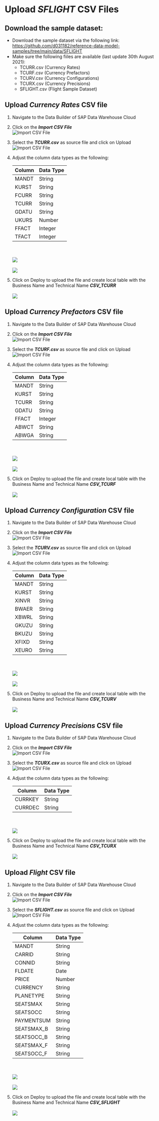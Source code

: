 # Upload <i>SFLIGHT</i> CSV Files

## Download the sample dataset:
- Download the sample dataset via the following link: https://github.com/d031182/reference-data-model-samples/tree/main/data/SFLIGHT
- Make sure the following fiiles are available (last update 30th August 2021):
    - TCURR.csv (Currency Rates)
    - TCURF.csv (Currency Prefactors)
    - TCURV.csv (Currency Configurations)
    - TCURX.csv (Currency Precisions)
    - SFLIGHT.csv (Flight Sample Dataset)

       

## Upload <i>Currency Rates</i> CSV file
1. Navigate to the Data Builder of SAP Data Warehouse Cloud
2. Click on the <b><i>Import CSV File</i></b>
  <br>![Import CSV File](../images/ImportCSVFile_2.png)
3. Select the <i><b>TCURR.csv</b></i> as source file and click on Upload
  <br>![Import CSV File](../images/ImportCSVFile_3.png)
4. Adjust the column data types as the following:

    Column | Data Type
    ---------|---------
    MANDT | String
    KURST | String
    FCURR | String
    TCURR | String
    GDATU | String
    UKURS | Number
    FFACT | Integer
    TFACT | Integer
    
    <br><br>![](../images/create_tcurr_01.png)
    <br><br>![](../images/create_tcurr_02.png)
    
5. Click on Deploy to upload the file and create local table with the Business Name and Technical Name <b><i>CSV_TCURR</i></b>
    <br><br>![](../images/create_tcurr_03.png)

## Upload <i>Currency Prefactors</i> CSV file
1. Navigate to the Data Builder of SAP Data Warehouse Cloud
2. Click on the <b><i>Import CSV File</i></b>
  <br>![Import CSV File](../images/ImportCSVFile_2.png)
3. Select the <i><b>TCURF.csv</b></i> as source file and click on Upload
  <br>![Import CSV File](../images/ImportCSVFile_3.png)
4. Adjust the column data types as the following:

    Column | Data Type
    ---------|---------
    MANDT | String
    KURST | String
    TCURR | String
    GDATU | String
    FFACT | Integer
    ABWCT | String
    ABWGA | String

    <br><br>![](../images/create_tcurf_01.png)
    <br><br>![](../images/create_tcurf_02.png)

5. Click on Deploy to upload the file and create local table with the Business Name and Technical Name <b><i>CSV_TCURF</i></b>
    <br><br>![](../images/create_tcurf_04.png)

## Upload <i>Currency Configuration</i> CSV file
1. Navigate to the Data Builder of SAP Data Warehouse Cloud
2. Click on the <b><i>Import CSV File</i></b>
  <br>![Import CSV File](../images/ImportCSVFile_2.png)
3. Select the <i><b>TCURV.csv</b></i> as source file and click on Upload
  <br>![Import CSV File](../images/ImportCSVFile_3.png)
4. Adjust the column data types as the following:

    Column | Data Type
    ---------|---------
    MANDT | String
    KURST | String
    XINVR | String
    BWAER | String
    XBWRL | String
    GKUZU | String
    BKUZU | String
    XFIXD | String
    XEURO | String
    
    <br><br>![](../images/create_tcurv_01.png)
    <br><br>![](../images/create_tcurv_02.png)

5. Click on Deploy to upload the file and create local table with the Business Name and Technical Name <b><i>CSV_TCURV</i></b>
    <br><br>![](../images/create_tcurv_03.png)
        
## Upload <i>Currency Precisions</i> CSV file
1. Navigate to the Data Builder of SAP Data Warehouse Cloud
2. Click on the <b><i>Import CSV File</i></b>
  <br>![Import CSV File](../images/ImportCSVFile_2.png)
3. Select the <i><b>TCURX.csv</b></i> as source file and click on Upload
  <br>![Import CSV File](../images/ImportCSVFile_3.png)
4. Adjust the column data types as the following:

    Column | Data Type
    ---------|---------
    CURRKEY | String
    CURRDEC | String
        
    <br><br>![](../images/create_tcurx_01.png)

5. Click on Deploy to upload the file and create local table with the Business Name and Technical Name <b><i>CSV_TCURX</i></b>
    <br><br>![](../images/create_tcurx_02.png)
    

## Upload <i>Flight</i> CSV file
1. Navigate to the Data Builder of SAP Data Warehouse Cloud
2. Click on the <b><i>Import CSV File</i></b>
  <br>![Import CSV File](../images/ImportCSVFile_2.png)
3. Select the <i><b>SFLIGHT.csv</b></i> as source file and click on Upload
  <br>![Import CSV File](../images/ImportCSVFile_3.png)
4. Adjust the column data types as the following:

    Column | Data Type
    ---------|---------
    MANDT | String
    CARRID | String
    CONNID | String
    FLDATE | Date
    PRICE | Number
    CURRENCY | String
    PLANETYPE | String
    SEATSMAX | String
    SEATSOCC | String
    PAYMENTSUM | String
    SEATSMAX_B | String
    SEATSOCC_B | String
    SEATSMAX_F | String
    SEATSOCC_F | String
    
    <br><br>![](../images/create_sflight_01.png)
    <br><br>![](../images/create_sflight_02.png)

5. Click on Deploy to upload the file and create local table with the Business Name and Technical Name <b><i>CSV_SFLIGHT</i></b>
    <br><br>![](../images/create_sflight_03.png)
